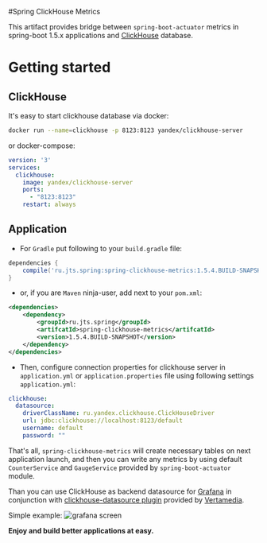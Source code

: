 #Spring ClickHouse Metrics

This artifact provides bridge between `spring-boot-actuator` metrics in spring-boot 1.5.x applications and [ClickHouse](http://clickhouse.yandex) database.

# Getting started
## ClickHouse
It's easy to start clickhouse database via docker:
```bash
docker run --name=clickhouse -p 8123:8123 yandex/clickhouse-server
```
or docker-compose:
```yaml
version: '3'
services: 
  clickhouse:
    image: yandex/clickhouse-server
    ports:
      - "8123:8123"
    restart: always
```

## Application
- For `Gradle` put following to your `build.gradle` file:
```groovy
dependencies {
    compile('ru.jts.spring:spring-clickhouse-metrics:1.5.4.BUILD-SNAPSHOT')
}
``` 

 - or, if you are `Maven` ninja-user, add next to your `pom.xml`:
```xml
<dependencies>
    <dependency>
        <groupId>ru.jts.spring</groupId>
        <artifcatId>spring-clickhouse-metrics</artifcatId>
        <version>1.5.4.BUILD-SNAPSHOT</version>
    </dependency>
</dependencies>
```

- Then, configure connection properties for clickhouse server in `application.yml` or `application.properties` file using following settings 
`application.yml`:
```yaml
clickhouse:
  datasource:
    driverClassName: ru.yandex.clickhouse.ClickHouseDriver
    url: jdbc:clickhouse://localhost:8123/default
    username: default
    password: ""
```

That's all, `spring-clickhouse-metrics` will create necessary tables on next application launch, and then you can write any metrics by using default `CounterService` and `GaugeService` provided by `spring-boot-actuator` module.

Than you can use ClickHouse as backend datasource for [Grafana](https://grafana.com) in conjunction with [clickhouse-datasource plugin](https://github.com/Vertamedia/clickhouse-grafana) provided by [Vertamedia](https://github.com/Vertamedia).

Simple example:
![grafana screen](https://github.com/Camelion/spring-clickhouse-metrics/blob/master/grafana.jpg)

**Enjoy and build better applications at easy.**